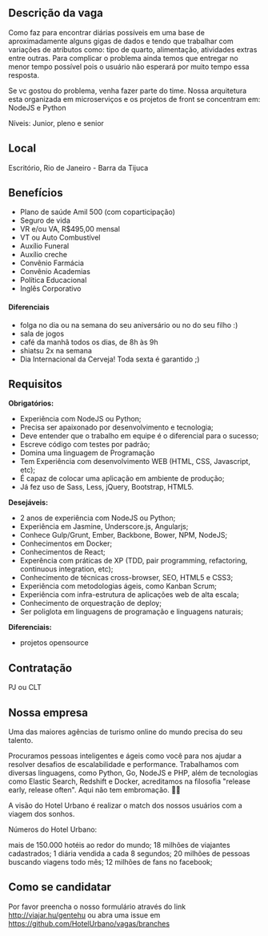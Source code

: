 ## Descrição da vaga

Como faz para encontrar diárias possíveis em uma base de aproximadamente alguns gigas de dados e tendo que trabalhar com variações de atributos como: tipo de quarto, alimentação, atividades extras entre outras. Para complicar o problema ainda temos que entregar no menor tempo possível pois o usuário não esperará por muito tempo essa resposta.

Se vc gostou do problema, venha fazer parte do time. Nossa arquitetura esta organizada em microserviços e os projetos de front se concentram em: NodeJS e Python

Níveis: Junior, pleno e senior

## Local

Escritório, Rio de Janeiro - Barra da Tijuca

## Benefícios

- Plano de saúde Amil 500 (com coparticipação)
- Seguro de vida
- VR e/ou VA, R$495,00 mensal
- VT ou Auto Combustível
- Auxílio Funeral
- Auxílio creche
- Convênio Farmácia
- Convênio Academias
- Política Educacional
- Inglês Corporativo

#### Diferenciais

- folga no dia ou na semana do seu aniversário ou no do seu filho :)
- sala de jogos
- café da manhã todos os dias, de 8h às 9h
- shiatsu 2x na semana
- Dia Internacional da Cerveja! Toda sexta é garantido ;)

## Requisitos

**Obrigatórios:**
- Experiência com NodeJS ou Python;
- Precisa ser apaixonado por desenvolvimento e tecnologia;
- Deve entender que o trabalho em equipe é o diferencial para o sucesso;
- Escreve código com testes por padrão;
- Domina uma linguagem de Programação
- Tem Experiência com desenvolvimento WEB (HTML, CSS, Javascript, etc);
- É capaz de colocar uma aplicação em ambiente de produção;
- Já fez uso de Sass, Less, jQuery, Bootstrap, HTML5.


**Desejáveis:**
- 2 anos de experiência com NodeJS ou Python;
- Experiência em Jasmine, Underscore.js, Angularjs;
- Conhece Gulp/Grunt, Ember, Backbone, Bower, NPM, NodeJS;
- Conhecimentos em Docker;
- Conhecimentos de React;
- Experência com práticas de XP (TDD, pair programming, refactoring, continuous integration, etc);
- Conhecimento de técnicas cross-browser, SEO, HTML5 e CSS3;
- Experiência com metodologias ágeis, como Kanban Scrum;
- Experiência com infra-estrutura de aplicações web de alta escala;
- Conhecimento de orquestração de deploy;
- Ser poliglota em linguagens de programação e linguagens naturais;

**Diferenciais:**
- projetos opensource

## Contratação

PJ ou CLT

## Nossa empresa

Uma das maiores agências de turismo online do mundo precisa do seu talento.

Procuramos pessoas inteligentes e ágeis como você para nos ajudar a resolver desafios de escalabilidade e performance. Trabalhamos com diversas linguagens, como Python, Go, NodeJS e PHP, além de tecnologias como Elastic Search, Redshift e Docker, acreditamos na filosofia "release early, release often". Aqui não tem embromação. 🔪💀

A visão do Hotel Urbano é realizar o match dos nossos usuários com a viagem dos sonhos.

Números do Hotel Urbano:

mais de 150.000 hotéis ao redor do mundo;
18 milhões de viajantes cadastrados;
1 diária vendida a cada 8 segundos;
20 milhões de pessoas buscando viagens todo mês;
12 milhões de fans no facebook;

## Como se candidatar

Por favor preencha o nosso formulário através do link http://viajar.hu/gentehu ou abra uma issue em https://github.com/HotelUrbano/vagas/branches
